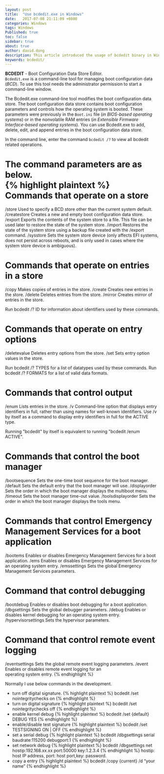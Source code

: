 ```yaml
---
layout: post
title:  "Use bcdedit.exe in Windows"
date:   2017-07-08 21:11:09 +0800
categories: Windows
tags: Windows
Published: true
toc: false
sidebar: true
about: true
author: david.dong
description: This article introduced the usage of bcdedit binary in Windows.
keywords: bcdedit/
---
```

**BCDEDIT** - Boot Configuration Data Store Editor.  
`Bcdedit.exe` is a command-line tool for managing boot configuration data (*BCD*). To use this tool needs the administrator permission to start a command-line window.

The Bcdedit.exe command-line tool modifies the boot configuration data store. The boot configuration data store contains boot configuration parameters and controls how the operating system is booted. These parameters were previously in the `Boot.ini` file (*in BIOS-based operating systems*) or in the nonvolatile RAM entries (*in Extensible Firmware Interface-based operating systems*). You can use Bcdedit.exe to add, delete, edit, and append entries in the boot configuration data store.  
  
In the command line, enter the command `bcdedit /?` to view all bcdedit related operations.

The command parameters are as below.  
{% highlight plaintext %}
Commands that operate on a store
================================
/store          Used to specify a BCD store other than the current system default.
/createstore    Creates a new and empty boot configuration data store.
/export         Exports the contents of the system store to a file. This file
                can be used later to restore the state of the system store.
/import         Restores the state of the system store using a backup file
                created with the /export command.
/sysstore       Sets the system store device (only affects EFI systems, does
                not persist across reboots, and is only used in cases where
                the system store device is ambiguous).

Commands that operate on entries in a store
===========================================
/copy           Makes copies of entries in the store.
/create         Creates new entries in the store.
/delete         Deletes entries from the store.
/mirror         Creates mirror of entries in the store.

Run bcdedit /? ID for information about identifiers used by these commands.

Commands that operate on entry options
======================================
/deletevalue    Deletes entry options from the store.
/set            Sets entry option values in the store.

Run bcdedit /? TYPES for a list of datatypes used by these commands.
Run bcdedit /? FORMATS for a list of valid data formats.

Commands that control output
============================
/enum           Lists entries in the store.
/v              Command-line option that displays entry identifiers in full,
                rather than using names for well-known identifiers.
                Use /v by itself as a command to display entry identifiers
                in full for the ACTIVE type.

Running "bcdedit" by itself is equivalent to running "bcdedit /enum ACTIVE".

Commands that control the boot manager
======================================
/bootsequence   Sets the one-time boot sequence for the boot manager.
/default        Sets the default entry that the boot manager will use.
/displayorder   Sets the order in which the boot manager displays the
                multiboot menu.
/timeout        Sets the boot manager time-out value.
/toolsdisplayorder  Sets the order in which the boot manager displays
                    the tools menu.

Commands that control Emergency Management Services for a boot application
==========================================================================
/bootems        Enables or disables Emergency Management Services
                for a boot application.
/ems            Enables or disables Emergency Management Services for an
                operating system entry.
/emssettings    Sets the global Emergency Management Services parameters.

Command that control debugging
==============================
/bootdebug      Enables or disables boot debugging for a boot application.
/dbgsettings    Sets the global debugger parameters.
/debug          Enables or disables kernel debugging for an operating system
                entry.
/hypervisorsettings  Sets the hypervisor parameters.

Command that control remote event logging
=========================================
/eventsettings  Sets the global remote event logging parameters.
/event          Enables or disables remote event logging for an     
                operating system entry.
{% endhighlight %}

Normally I use below commands in the development.

+ turn off digital signature.
{% highlight plaintext %}
bcdedit /set nointegritychecks on
{% endhighlight %}
+ turn on digital signature
{% highlight plaintext %}
bcdedit /set nointegritychecks off
{% endhighlight %}
+ enable kernel debug
{% highlight plaintext %}
bcdedit /set {default} DEBUG YES
{% endhighlight %}
+ enable/disable test signature
{% highlight plaintext %}
bcdedit /set TESTSIGNING ON | OFF
{% endhighlight %}
+ set a serial debug 
{% highlight plaintext %}
bcdedit /dbgsettings serial baudrate:115200 debugport:1
{% endhighlight %}
+ set network debug
{% highlight plaintext %}
bcdedit /dbgsettings net hostip:192.168.xx.xx port:50000 key:1.2.3.4
{% endhighlight %}
hostip: host IP address, port: host port,key: password.
+ copy a entry
{% highlight plaintext %}
bcdedit /copy {current} /d “your name”
{% endhighlight %}